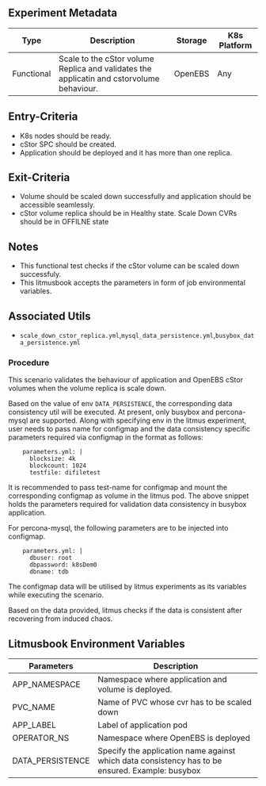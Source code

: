 ## Experiment Metadata

| Type       | Description                                                                              | Storage | K8s Platform |
| ---------- | ---------------------------------------------------------------------------------------- | ------- | ------------ |
| Functional | Scale to the cStor volume Replica and validates the applicatin and cstorvolume behaviour.| OpenEBS | Any          |

## Entry-Criteria

- K8s nodes should be ready.
- cStor SPC should be created.
- Application should be deployed and it has more than one replica.

## Exit-Criteria

- Volume should be scaled down successfully and application should be accessible seamlessly.
- cStor volume replica should be in Healthy state. Scale Down CVRs should be in OFFILNE state

## Notes

- This functional test checks if the cStor volume can be scaled down successfuly.
- This litmusbook accepts the parameters in form of job environmental variables.

## Associated Utils

- `scale_down_cstor_replica.yml`,`mysql_data_persistence.yml`,`busybox_data_persistence.yml`

### Procedure

This scenario validates the behaviour of application and OpenEBS cStor volumes when the volume replica is scale down.

Based on the value of env `DATA_PERSISTENCE`, the corresponding data consistency util will be executed. At present, only busybox and percona-mysql are supported. Along with specifying env in the litmus experiment, user needs to pass name for configmap and the data consistency specific parameters required via configmap in the format as follows:

```
    parameters.yml: |
      blocksize: 4k
      blockcount: 1024
      testfile: difiletest
```

It is recommended to pass test-name for configmap and mount the corresponding configmap as volume in the litmus pod. The above snippet holds the parameters required for validation data consistency in busybox application.

For percona-mysql, the following parameters are to be injected into configmap.

```
    parameters.yml: |
      dbuser: root
      dbpassword: k8sDem0
      dbname: tdb
```

The configmap data will be utilised by litmus experiments as its variables while executing the scenario.

Based on the data provided, litmus checks if the data is consistent after recovering from induced chaos.

## Litmusbook Environment Variables

| Parameters     | Description                                            |
| -------------  | ------------------------------------------------------ |
| APP_NAMESPACE  | Namespace where application and volume is deployed.    |
| PVC_NAME       | Name of PVC whose cvr has to be scaled down            |
| APP_LABEL      | Label of application pod                               |
| OPERATOR_NS    | Namespace where OpenEBS is deployed                    |
|DATA_PERSISTENCE| Specify the application name against which data consistency has to be ensured. Example: busybox |
